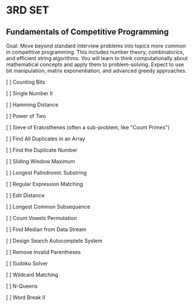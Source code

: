 # 3RD SET

## Fundamentals of Competitive Programming

Goal: Move beyond standard interview problems into topics more common in competitive programming. This includes number theory, combinatorics, and efficient string algorithms. You will learn to think computationally about mathematical concepts and apply them to problem-solving. Expect to use bit manipulation, matrix exponentiation, and advanced greedy approaches.

[ ] Counting Bits

[ ] Single Number II

[ ] Hamming Distance

[ ] Power of Two

[ ] Sieve of Eratosthenes (often a sub-problem, like "Count Primes")

[ ] Find All Duplicates in an Array

[ ] Find the Duplicate Number

[ ] Sliding Window Maximum

[ ] Longest Palindromic Substring

[ ] Regular Expression Matching

[ ] Edit Distance

[ ] Longest Common Subsequence

[ ] Count Vowels Permutation

[ ] Find Median from Data Stream

[ ] Design Search Autocomplete System

[ ] Remove Invalid Parentheses

[ ] Sudoku Solver

[ ] Wildcard Matching

[ ] N-Queens

[ ] Word Break II


